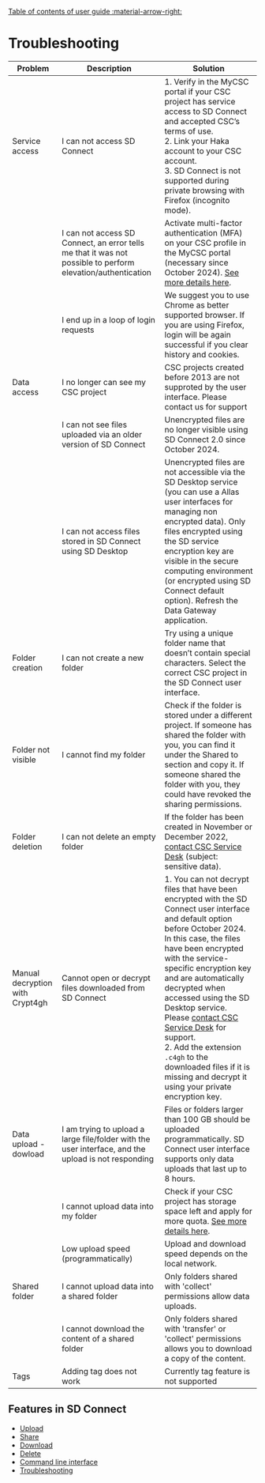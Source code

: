 [Table of contents of user guide :material-arrow-right:](sd-services-toc.md)

# Troubleshooting

| Problem | Description | Solution |
|---------|-------------|----------|
|Service access|I can not access SD Connect|1. Verify in the MyCSC portal if your CSC project has service access to SD Connect and accepted CSC’s terms of use.<br>2. Link your Haka account to your CSC account.<br>3. SD Connect is not supported during private browsing with Firefox (incognito mode).|
||I can not access SD Connect, an error tells me that it was not possible to perform elevation/authentication|Activate multi-factor authentication (MFA) on your CSC profile in the MyCSC portal (necessary since October 2024). [See more details here](../../accounts/mfa.md).|
||I end up in a loop of login requests|We suggest you to use Chrome as better supported browser. If you are using Firefox, login will be again successful if you clear history and cookies.|
|Data access|I no longer can see my CSC project|CSC projects created before 2013 are not supproted by the user interface. Please contact us for support|
||I can not see files uploaded via an older version of SD Connect|Unencrypted files are no longer visible using SD Connect 2.0 since October 2024.|
||I can not access files stored in SD Connect using SD Desktop|Unencrypted files are not accessible via the SD Desktop service (you can use a Allas user interfaces for managing non encrypted data). Only files encrypted using the SD service encryption key are visible in the secure computing environment (or encrypted using SD Connect default option). Refresh the Data Gateway application.|
|Folder creation|I can not create a new folder|Try using a unique folder name that doesn’t contain special characters. Select the correct CSC project in the SD Connect user interface.|
|Folder not visible|I cannot find my folder|Check if the folder is stored under a different project. If someone has shared the folder with you, you can find it under the Shared to section and copy it. If someone shared the folder with you, they could have revoked the sharing permissions.|
|Folder deletion|I can not delete an empty folder|If the folder has been created in November or December 2022, [contact CSC Service Desk](../../support/contact.md) (subject: sensitive data).|
|Manual decryption with Crypt4gh|Cannot open or decrypt files downloaded from SD Connect|1. You can not decrypt files that have been encrypted with the SD Connect user interface and default option before October 2024. In this case, the files have been encrypted with the service-specific encryption key and are automatically decrypted when accessed using the SD Desktop service. Please [contact CSC Service Desk](../../support/contact.md) for support.<br>2. Add the extension `.c4gh` to the downloaded files if it is missing and decrypt it using your private encryption key.|
|Data upload - dowload|I am trying to upload a large file/folder with the user interface, and the upload is not responding|Files or folders larger than 100 GB should be uploaded programmatically. SD Connect user interface supports only data uploads that last up to 8 hours.|
||I cannot upload data into my folder|Check if your CSC project has storage space left and apply for more quota. [See more details here](../../accounts/how-to-increase-disk-quotas.md).|
||Low upload speed (programmatically)|Upload and download speed depends on the local network.|
|Shared folder|I cannot upload data into a shared folder|Only folders shared with 'collect' permissions allow data uploads.|
||I cannot download the content of a shared folder|Only folders shared with 'transfer' or 'collect' permissions allows you to download a copy of the content.|
|Tags|Adding tag does not work|Currently tag feature is not supported|

## Features in SD Connect

* [Upload](./sd-connect-upload.md)
* [Share](./sd-connect-share.md)
* [Download](./sd-connect-download.md)
* [Delete](./sd-connect-delete.md)
* [Command line interface](./sd-connect-command-line-interface.md)
* [Troubleshooting](./sd-connect-troubleshooting.md)
